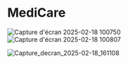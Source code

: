 # MediCare
![Capture d'écran 2025-02-18 100750](https://github.com/user-attachments/assets/57824cf2-4719-4a6b-9d59-f2caf9764918)
![Capture d'écran 2025-02-18 100807](https://github.com/user-attachments/assets/fb657973-b43f-4f5e-bd26-8949bb161db0)

![Capture_decran_2025-02-18_161108](https://github.com/user-attachments/assets/cf35a7ed-e983-4277-98b9-ddb86c321c1b)